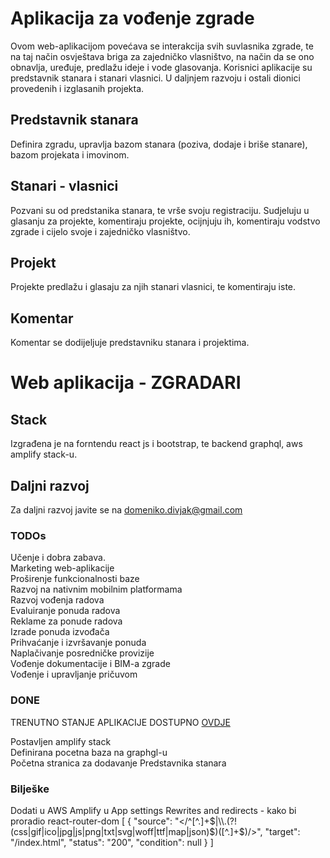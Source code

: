 # Aplikacija za vođenje zgrade

Ovom web-aplikacijom povećava se interakcija svih suvlasnika zgrade, te na taj način osvještava briga za zajedničko vlasništvo, na način da se ono obnavlja, uređuje, predlažu ideje i vode glasovanja.
Korisnici aplikacije su predstavnik stanara i stanari vlasnici. U daljnjem razvoju i ostali dionici provedenih i izglasanih projekta.

## Predstavnik stanara

Definira zgradu, upravlja bazom stanara (poziva, dodaje i briše stanare), bazom projekata i imovinom.

## Stanari - vlasnici

Pozvani su od predstanika stanara, te vrše svoju registraciju. Sudjeluju u glasanju za projekte, komentiraju projekte, ocijnjuju ih, komentiraju vodstvo zgrade i cijelo svoje i zajedničko vlasništvo.

## Projekt

Projekte predlažu i glasaju za njih stanari vlasnici, te komentiraju iste.

## Komentar

Komentar se dodijeljuje predstavniku stanara i projektima.

# Web aplikacija - ZGRADARI
## Stack
Izgrađena je na forntendu react js i bootstrap, te backend graphql, aws amplify stack-u.

## Daljni razvoj
Za daljni razvoj javite se na domeniko.divjak@gmail.com

### TODOs 
Učenje i dobra zabava.  
Marketing web-aplikacije  
Proširenje funkcionalnosti baze  
Razvoj na nativnim mobilnim platformama  
Razvoj vođenja radova  
Evaluiranje ponuda radova  
Reklame za ponude radova  
Izrade ponuda izvođača  
Prihvaćanje i izvršavanje ponuda  
Naplačivanje posredničke provizije  
Vođenje dokumentacije i BIM-a zgrade  
Vođenje i upravljanje pričuvom  

### DONE
TRENUTNO STANJE APLIKACIJE DOSTUPNO [OVDJE](https://dev.d3hycocxzbzsx2.amplifyapp.com/)  

Postavljen amplify stack  
Definirana pocetna baza na graphgl-u  
Početna stranica za dodavanje Predstavnika stanara  


### Bilješke
Dodati u AWS Amplify u App settings Rewrites and redirects - kako bi proradio react-router-dom 
[
    {
        "source": "</^[^.]+$|\\.(?!(css|gif|ico|jpg|js|png|txt|svg|woff|ttf|map|json)$)([^.]+$)/>",
        "target": "/index.html",
        "status": "200",
        "condition": null
    }
]